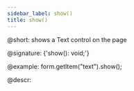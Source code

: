 ```yaml
---
sidebar_label: show()
title: show()
---          
```


@short: shows a Text control on the page
 
@signature: {'show(): void;'}

@example:
form.getItem("text").show();

@descr:
